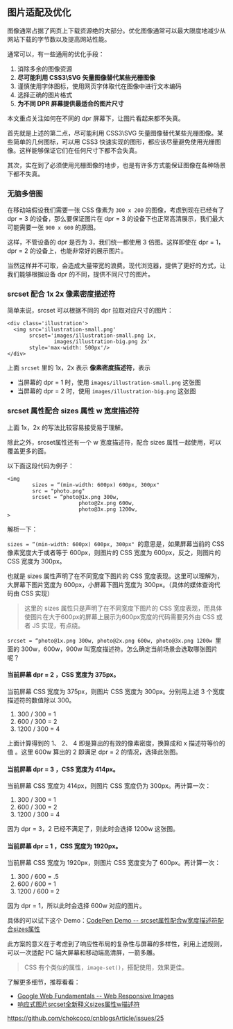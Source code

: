 ## 图片适配及优化

图像通常占据了网页上下载资源绝的大部分。优化图像通常可以最大限度地减少从网站下载的字节数以及提高网站性能。

通常可以，有一些通用的优化手段：

1. 消除多余的图像资源
2. **尽可能利用 CSS3\SVG 矢量图像替代某些光栅图像**
3. 谨慎使用字体图标，使用网页字体取代在图像中进行文本编码
4. 选择正确的图片格式
5. **为不同 DPR 屏幕提供最适合的图片尺寸**

本文重点关注如何在不同的 dpr 屏幕下，让图片看起来都不失真。

首先就是上述的第二点，尽可能利用 CSS3\SVG 矢量图像替代某些光栅图像。某些简单的几何图标，可以用 CSS3 快速实现的图形，都应该尽量避免使用光栅图像。这样能够保证它们在任何尺寸下都不会失真。

其次，实在到了必须使用光栅图像的地步，也是有许多方式能保证图像在各种场景下都不失真。

### 无脑多倍图

在移动端假设我们需要一张 CSS 像素为 `300 x 200` 的图像，考虑到现在已经有了 dpr = 3 的设备，那么要保证图片在 dpr = 3 的设备下也正常高清展示，我们最大可能需要一张 `900 x 600` 的原图。

这样，不管设备的 dpr 是否为 3，我们统一都使用 3 倍图。这样即使在 dpr = 1，dpr = 2 的设备上，也能非常好的展示图片。

当然这样并不可取，会造成大量带宽的浪费。现代浏览器，提供了更好的方式，让我们能够根据设备 dpr 的不同，提供不同尺寸的图片。

### srcset 配合 1x 2x 像素密度描述符

简单来说，srcset 可以根据不同的 dpr 拉取对应尺寸的图片：

```
<div class='illustration'>
  <img src='illustration-small.png'
       srcset='images/illustration-small.png 1x,
               images/illustration-big.png 2x'
       style='max-width: 500px'/>
</div>
```

上面 `srcset` 里的 1x，2x 表示 **像素密度描述符**，表示

- 当屏幕的 dpr = 1 时，使用 `images/illustration-small.png` 这张图
- 当屏幕的 dpr = 2 时，使用 `images/illustration-big.png` 这张图

### srcset 属性配合 sizes 属性 w 宽度描述符

上面 1x，2x 的写法比较容易接受易于理解。

除此之外，srcset属性还有一个 w 宽度描述符，配合 sizes 属性一起使用，可以覆盖更多的面。

以下面这段代码为例子：

```
<img 
        sizes = “(min-width: 600px) 600px, 300px" 
        src = "photo.png" 
        srcset = “photo@1x.png 300w,
                       photo@2x.png 600w,
                       photo@3x.png 1200w,
>
```

解析一下：

`sizes = “(min-width: 600px) 600px, 300px" `的意思是，如果屏幕当前的 CSS 像素宽度大于或者等于 600px，则图片的 CSS 宽度为 600px，反之，则图片的 CSS 宽度为 300px。

也就是 sizes 属性声明了在不同宽度下图片的 CSS 宽度表现。这里可以理解为，大屏幕下图片宽度为 600px，小屏幕下图片宽度为 300px。（具体的媒体查询代码由 CSS 实现）

> 这里的 sizes 属性只是声明了在不同宽度下图片的 CSS 宽度表现，而具体使图片在大于600px的屏幕上展示为600px宽度的代码需要另外由 CSS 或者 JS 实现，有点绕。

`srcset = “photo@1x.png 300w, photo@2x.png 600w, photo@3x.png 1200w `里面的 300w，600w，900w 叫宽度描述符。怎么确定当前场景会选取哪张图片呢？

#### **当前屏幕 dpr = 2 ，CSS 宽度为 375px**。

当前屏幕 CSS 宽度为 375px，则图片 CSS 宽度为 300px。分别用上述 3 个宽度描述符的数值除以 300。

1. 300 / 300 = 1
2. 600 / 300 = 2
3. 1200 / 300 = 4

上面计算得到的 1、 2、 4 即是算出的有效的像素密度，换算成和 x 描述符等价的值 。这里 600w 算出的 2 即满足 dpr = 2 的情况，选择此张图。

#### **当前屏幕 dpr = 3 ，CSS 宽度为 414px**。

当前屏幕 CSS 宽度为 414px，则图片 CSS 宽度仍为 300px。再计算一次：

1. 300 / 300 = 1
2. 600 / 300 = 2
3. 1200 / 300 = 4

因为 dpr = 3，2 已经不满足了，则此时会选择 1200w 这张图。

#### **当前屏幕 dpr = 1 ，CSS 宽度为 1920px**。

当前屏幕 CSS 宽度为 1920px，则图片 CSS 宽度变为了 600px。再计算一次：

1. 300 / 600 = .5
2. 600 / 600 = 1
3. 1200 / 600 = 2

因为 dpr = 1，所以此时会选择 600w 对应的图片。

具体的可以试下这个 Demo：[CodePen Demo -- srcset属性配合w宽度描述符配合sizes属性](https://codepen.io/Chokcoco/pen/WNeZvOX?editors=1100)

此方案的意义在于考虑到了响应性布局的复杂性与屏幕的多样性，利用上述规则，可以一次适配 PC 端大屏幕和移动端高清屏，一箭多雕。

> CSS 有个类似的属性，`image-set()`，搭配使用，效果更佳。

了解更多细节，推荐看看：

- [Google Web Fundamentals -- Web Responsive Images](https://developers.google.com/web/fundamentals/design-and-ux/responsive/images)
- [响应式图片srcset全新释义sizes属性w描述符](https://www.zhangxinxu.com/wordpress/2014/10/responsive-images-srcset-size-w-descriptor/)

https://github.com/chokcoco/cnblogsArticle/issues/25